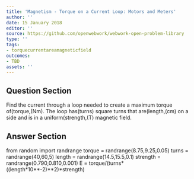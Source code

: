 ```yaml
---
title: 'Magnetism - Torque on a Current Loop: Motors and Meters'
author: ''
date: 15 January 2018
editor: ''
source: https://github.com/openwebwork/webwork-open-problem-library
type: ''
tags:
- torquecurrentareamagneticfield
outcomes:
- TBD
assets: ''
---
```


## Question Section 

Find the current through a loop needed to create a maximum torque of(torque,(Nm). The loop has(turns) square turns that are(length,(cm) on a side and is in a uniform(strength,(T) magnetic field.


## Answer Section

from random import randrange
torque = randrange(8.75,9.25,0.05)
turns = randrange(40,60,5)
length = randrange(14.5,15.5,0.1)
strength = randrange(0.790,0.810,0.001)
E = torque/(turns*((length*10**-2)**2)*strength)